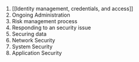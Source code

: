 1. [[Identity management, credentials, and access]]
2. Ongoing Administration
3. Risk management process
4. Responding to an security issue
5. Securing data
6. Network Security
7. System Security
8. Application Security
